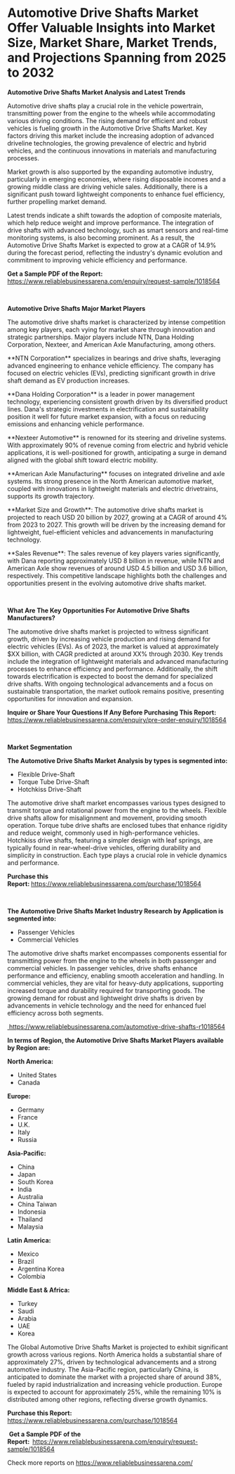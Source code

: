 <p><h1>Automotive Drive Shafts Market Offer Valuable Insights into Market Size, Market Share, Market Trends, and Projections Spanning from 2025 to 2032</h1></p><p><strong>Automotive Drive Shafts Market Analysis and Latest Trends</strong></p>
<p><p>Automotive drive shafts play a crucial role in the vehicle powertrain, transmitting power from the engine to the wheels while accommodating various driving conditions. The rising demand for efficient and robust vehicles is fueling growth in the Automotive Drive Shafts Market. Key factors driving this market include the increasing adoption of advanced driveline technologies, the growing prevalence of electric and hybrid vehicles, and the continuous innovations in materials and manufacturing processes.</p><p>Market growth is also supported by the expanding automotive industry, particularly in emerging economies, where rising disposable incomes and a growing middle class are driving vehicle sales. Additionally, there is a significant push toward lightweight components to enhance fuel efficiency, further propelling market demand. </p><p>Latest trends indicate a shift towards the adoption of composite materials, which help reduce weight and improve performance. The integration of drive shafts with advanced technology, such as smart sensors and real-time monitoring systems, is also becoming prominent. As a result, the Automotive Drive Shafts Market is expected to grow at a CAGR of 14.9% during the forecast period, reflecting the industry's dynamic evolution and commitment to improving vehicle efficiency and performance.</p></p>
<p><strong>Get a Sample PDF of the Report:&nbsp;</strong> <a href="https://www.reliablebusinessarena.com/enquiry/request-sample/1018564?utm_campaign=2793&utm_medium=2&utm_source=Github&utm_content=ia&utm_term=30032025&utm_id=automotive-drive-shafts">https://www.reliablebusinessarena.com/enquiry/request-sample/1018564</a></p>
<p>&nbsp;</p>
<p><strong>Automotive Drive Shafts Major Market Players</strong></p>
<p><p>The automotive drive shafts market is characterized by intense competition among key players, each vying for market share through innovation and strategic partnerships. Major players include NTN, Dana Holding Corporation, Nexteer, and American Axle Manufacturing, among others.</p><p>**NTN Corporation** specializes in bearings and drive shafts, leveraging advanced engineering to enhance vehicle efficiency. The company has focused on electric vehicles (EVs), predicting significant growth in drive shaft demand as EV production increases.</p><p>**Dana Holding Corporation** is a leader in power management technology, experiencing consistent growth driven by its diversified product lines. Dana's strategic investments in electrification and sustainability position it well for future market expansion, with a focus on reducing emissions and enhancing vehicle performance.</p><p>**Nexteer Automotive** is renowned for its steering and driveline systems. With approximately 90% of revenue coming from electric and hybrid vehicle applications, it is well-positioned for growth, anticipating a surge in demand aligned with the global shift toward electric mobility.</p><p>**American Axle Manufacturing** focuses on integrated driveline and axle systems. Its strong presence in the North American automotive market, coupled with innovations in lightweight materials and electric drivetrains, supports its growth trajectory.</p><p>**Market Size and Growth**: The automotive drive shafts market is projected to reach USD 20 billion by 2027, growing at a CAGR of around 4% from 2023 to 2027. This growth will be driven by the increasing demand for lightweight, fuel-efficient vehicles and advancements in manufacturing technology.</p><p>**Sales Revenue**: The sales revenue of key players varies significantly, with Dana reporting approximately USD 8 billion in revenue, while NTN and American Axle show revenues of around USD 4.5 billion and USD 3.6 billion, respectively. This competitive landscape highlights both the challenges and opportunities present in the evolving automotive drive shafts market.</p></p>
<p>&nbsp;</p>
<p><strong>What Are The Key Opportunities For Automotive Drive Shafts Manufacturers?</strong></p>
<p><p>The automotive drive shafts market is projected to witness significant growth, driven by increasing vehicle production and rising demand for electric vehicles (EVs). As of 2023, the market is valued at approximately $XX billion, with CAGR predicted at around XX% through 2030. Key trends include the integration of lightweight materials and advanced manufacturing processes to enhance efficiency and performance. Additionally, the shift towards electrification is expected to boost the demand for specialized drive shafts. With ongoing technological advancements and a focus on sustainable transportation, the market outlook remains positive, presenting opportunities for innovation and expansion.</p></p>
<p><strong>Inquire or Share Your Questions If Any Before Purchasing This Report:</strong> <a href="https://www.reliablebusinessarena.com/enquiry/pre-order-enquiry/1018564?utm_campaign=2793&utm_medium=2&utm_source=Github&utm_content=ia&utm_term=30032025&utm_id=automotive-drive-shafts">https://www.reliablebusinessarena.com/enquiry/pre-order-enquiry/1018564</a></p>
<p>&nbsp;</p>
<p><strong>Market Segmentation</strong></p>
<p><strong>The Automotive Drive Shafts Market Analysis by types is segmented into:</strong></p>
<p><ul><li>Flexible Drive-Shaft</li><li>Torque Tube Drive-Shaft</li><li>Hotchkiss Drive-Shaft</li></ul></p>
<p><p>The automotive drive shaft market encompasses various types designed to transmit torque and rotational power from the engine to the wheels. Flexible drive shafts allow for misalignment and movement, providing smooth operation. Torque tube drive shafts are enclosed tubes that enhance rigidity and reduce weight, commonly used in high-performance vehicles. Hotchkiss drive shafts, featuring a simpler design with leaf springs, are typically found in rear-wheel-drive vehicles, offering durability and simplicity in construction. Each type plays a crucial role in vehicle dynamics and performance.</p></p>
<p><strong>Purchase this Report:&nbsp;</strong><a href="https://www.reliablebusinessarena.com/purchase/1018564?utm_campaign=2793&utm_medium=2&utm_source=Github&utm_content=ia&utm_term=30032025&utm_id=automotive-drive-shafts">https://www.reliablebusinessarena.com/purchase/1018564</a></p>
<p>&nbsp;</p>
<p><strong>The Automotive Drive Shafts Market Industry Research by Application is segmented into:</strong></p>
<p><ul><li>Passenger Vehicles</li><li>Commercial Vehicles</li></ul></p>
<p><p>The automotive drive shafts market encompasses components essential for transmitting power from the engine to the wheels in both passenger and commercial vehicles. In passenger vehicles, drive shafts enhance performance and efficiency, enabling smooth acceleration and handling. In commercial vehicles, they are vital for heavy-duty applications, supporting increased torque and durability required for transporting goods. The growing demand for robust and lightweight drive shafts is driven by advancements in vehicle technology and the need for enhanced fuel efficiency across both segments.</p></p>
<p><a href="https://www.reliablebusinessarena.com/automotive-drive-shafts-r1018564?utm_campaign=2793&utm_medium=2&utm_source=Github&utm_content=ia&utm_term=30032025&utm_id=automotive-drive-shafts">&nbsp;https://www.reliablebusinessarena.com/automotive-drive-shafts-r1018564</a></p>
<p><strong>In terms of Region, the Automotive Drive Shafts Market Players available by Region are:</strong></p>
<p>
    <p> <strong> North America: </strong>
        <ul>
            <li>United States</li>
            <li>Canada</li>
        </ul>
        </p> 
    <p> <strong> Europe: </strong>
        <ul>
            <li>Germany</li>
            <li>France</li>
            <li>U.K.</li>
            <li>Italy</li>
            <li>Russia</li>
        </ul>
        </p> 
    <p> <strong> Asia-Pacific: </strong>
        <ul>
            <li>China</li>
            <li>Japan</li>
            <li>South Korea</li>
            <li>India</li>
            <li>Australia</li>
            <li>China Taiwan</li>
            <li>Indonesia</li>
            <li>Thailand</li>
            <li>Malaysia</li>
        </ul>
        </p> 
    <p> <strong> Latin America: </strong>
        <ul>
            <li>Mexico</li>
            <li>Brazil</li>
            <li>Argentina Korea</li>
            <li>Colombia</li>
        </ul>
        </p> 
    <p> <strong> Middle East & Africa: </strong>
        <ul>
            <li>Turkey</li>
            <li>Saudi</li>
            <li>Arabia</li>
            <li>UAE</li>
            <li>Korea</li>
        </ul>
    </p>
    </p>
<p><p>The Global Automotive Drive Shafts Market is projected to exhibit significant growth across various regions. North America holds a substantial share of approximately 27%, driven by technological advancements and a strong automotive industry. The Asia-Pacific region, particularly China, is anticipated to dominate the market with a projected share of around 38%, fueled by rapid industrialization and increasing vehicle production. Europe is expected to account for approximately 25%, while the remaining 10% is distributed among other regions, reflecting diverse growth dynamics.</p></p>
<p><strong>Purchase this Report: </strong><a href="https://www.reliablebusinessarena.com/purchase/1018564?utm_campaign=2793&utm_medium=2&utm_source=Github&utm_content=ia&utm_term=30032025&utm_id=automotive-drive-shafts">https://www.reliablebusinessarena.com/purchase/1018564</a></p>
<p>&nbsp;<strong>Get a Sample PDF of the Report:&nbsp;&nbsp;</strong><a href="https://www.reliablebusinessarena.com/enquiry/request-sample/1018564?utm_campaign=2793&utm_medium=2&utm_source=Github&utm_content=ia&utm_term=30032025&utm_id=automotive-drive-shafts">https://www.reliablebusinessarena.com/enquiry/request-sample/1018564</a></p>
<p><strong></strong></p>
<p>Check more reports on <a href="https://www.reliablebusinessarena.com/?utm_campaign=2793&utm_medium=2&utm_source=Github&utm_content=ia&utm_term=30032025&utm_id=automotive-drive-shafts">https://www.reliablebusinessarena.com/</a></p>